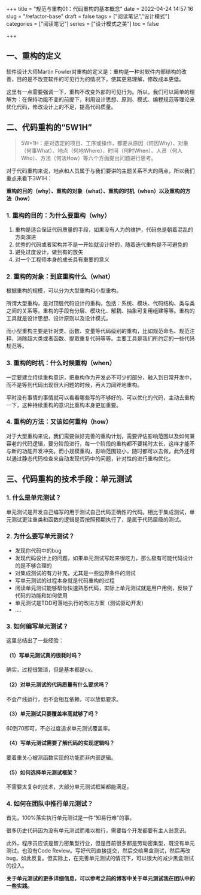 +++
title = "规范与重构01：代码重构的基本概念"
date = 2022-04-24 14:57:16
slug = "/refactor-base"
draft = false
tags = ["阅读笔记","设计模式"]
categories = ["阅读笔记"]
series = ["设计模式之美"]
toc = false

+++

## 一、重构的定义

软件设计大师Martin Fowler对重构的定义是：重构是一种对软件内部结构的改善，目的是不改变软件的可见行为的情况下，使其更易理解，修改成本更低。



这里有一点需要强调一下，重构不改变外部的可见行为。所以，我们可以简单的理解为：在保持功能不变的前提下，利用设计思想、原则、模式、编程规范等理论来优化代码，修改设计上的不足，提高代码质量。

## 二、代码重构的“5W1H”

> 5W+1H：是对选定的项目、工序或操作，都要从原因（何因Why）、对象（何事What）、地点（何地Where）、时间（何时When）、人员（何人Who）、方法（何法How）等六个方面提出问题进行思考。



对于代码重构来说，地点和人员属于与我们要讲的主题关系不大的两点，所以我们重点来看下3W1H：

**重构的目的（why）、重构的对象（what）、重构的时机（when）以及重构的方法（how）**

### 1. 重构的目的：为什么要重构（why）

1. 重构是适合保证代码质量的手段，如果没有人为的维护，代码总是朝着混乱的方向演进
2. 优秀的代码或者架构并不是一开始就设计好的，随着迭代重构是不可避免的
3. 避免过度设计，做到有的放矢
4. 对一个工程师本身的成长具有重要的意义

### 2. 重构的对象：到底重构什么（what）

根据重构的规模，可以分为大型重构和小型重构。

所谓大型重构，是对顶层代码设计的重构，包括：系统、模块、代码结构、类与类之间的关系等，重构的手段有分层、模块化、解耦、抽象可复用组建等等。重构的工具就是设计思想、设计原则以及设计模式。



而小型重构主要是针对类、函数、变量等代码级别的重构，比如规范命名、规范注释、消除超大类或者函数、提取重复代码等等。主要工具是我们所约定的一些代码规范等。

### 3. 重构的时机：什么时候重构（when）

一定要建立持续重构意识，把重构作为开发必不可少的部分，融入到日常开发中，而不是等到代码出现很大问题的时候，再大刀阔斧地重构。

平时没有事情的事情就可以看看哪些写的不够好的、可以优化的代码，主动去重构一下，这种持续重构的意识比重构本身更加重要。



### 4. 重构的方法：又该如何重构（how）

对于大型重构来说，我们需要做好完善的重构计划，需要评估影响范围以及如何兼容老的代码逻辑，要分阶段进行，每一个阶段的重构都不要耗时太长，这样才能不与新的功能开发冲突。而小规模重构，影响范围较小，随时都可以去做，此外还可以通过静态代码检查来自动发现代码中的问题，针对性的进行重构优化。



## 三、代码重构的技术手段：单元测试

### 1. 什么是单元测试？

单元测试是开发自己编写的用于测试自己代码正确性的代码。相比于集成测试，单元测试更注重类和函数的逻辑是否按照预期执行了，是属于代码层级的测试。

### 2. 为什么要写单元测试？

- 发现你代码中的bug
- 发现代码设计上的问题，如果单元测试写起来很吃力，那么极有可能代码设计的是不够合理的
- 对集成测试的有力补充，尤其是一些边界条件的测试
- 写单元测试的过程本身就是代码重构的过程
- 阅读单元测试能够帮你快速熟悉代码，实际上单元测试就是用户用例，反映了代码的功能和如何使用
- 单元测试是TDD可落地执行的改进方案（测试驱动开发）
- ....

### 3. 如何编写单元测试？

这里总结出了一些经验：

#### （1）写单元测试真的很耗时吗？

确实，过程很繁琐，但是基本都是cv。

#### （2）对单元测试的代码质量有什么要求吗？

不会产线运行，也不会相互依赖，可以放低要求。

#### （3）单元测试只要覆盖率高就够了吗？

60到70即可，不必过度追求单元测试覆盖率。

#### （4）写单元测试需要了解代码的实现逻辑吗？

要着重关心被测函数实现的功能而非内部逻辑。

#### （5）如何选择单元测试框架？

不需要太复杂的技术，大部分单元测试框架都能满足。



### 4. 如何在团队中推行单元测试？

首先，100%落实执行单元测试是一件“知易行难”的事。

很多历史代码因为没有单元测试而难以推行，需要每个开发都要有主人翁意识。

此外，程序员应该是智力密集型行业，但是目前很多都是劳动密集型，既没有单元测试，也没有Code Review。写好代码直接提交，然后交给黑盒测试，然后再改bug，如此反复。但实际上，在完善单元测试的情况下，可以很大的减少黑盒测试的投入。



**关于单元测试的更多详细信息，可以参考之前的博客中关于单元测试我在团队中的一些实践。**
